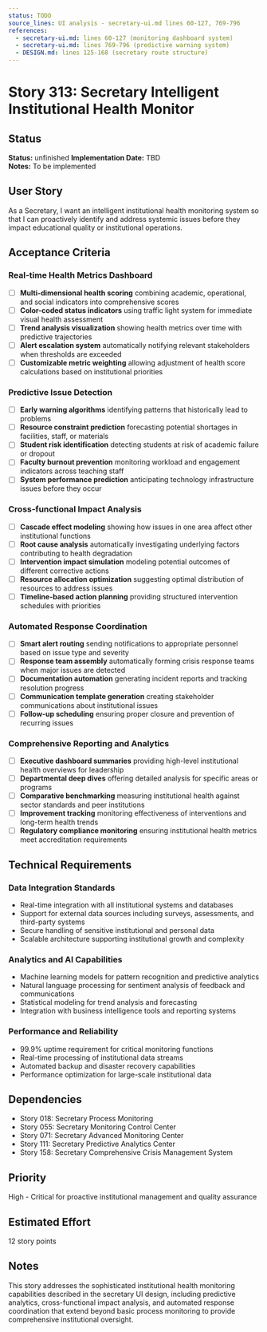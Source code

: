 ```yaml
---
status: TODO
source_lines: UI analysis - secretary-ui.md lines 60-127, 769-796
references:
  - secretary-ui.md: lines 60-127 (monitoring dashboard system)
  - secretary-ui.md: lines 769-796 (predictive warning system)
  - DESIGN.md: lines 125-168 (secretary route structure)
---
```

# Story 313: Secretary Intelligent Institutional Health Monitor

## Status
**Status:** unfinished
**Implementation Date:** TBD  
**Notes:** To be implemented

## User Story
As a Secretary, I want an intelligent institutional health monitoring system so that I can proactively identify and address systemic issues before they impact educational quality or institutional operations.

## Acceptance Criteria

### Real-time Health Metrics Dashboard
- [ ] **Multi-dimensional health scoring** combining academic, operational, and social indicators into comprehensive scores
- [ ] **Color-coded status indicators** using traffic light system for immediate visual health assessment
- [ ] **Trend analysis visualization** showing health metrics over time with predictive trajectories
- [ ] **Alert escalation system** automatically notifying relevant stakeholders when thresholds are exceeded
- [ ] **Customizable metric weighting** allowing adjustment of health score calculations based on institutional priorities

### Predictive Issue Detection
- [ ] **Early warning algorithms** identifying patterns that historically lead to problems
- [ ] **Resource constraint prediction** forecasting potential shortages in facilities, staff, or materials
- [ ] **Student risk identification** detecting students at risk of academic failure or dropout
- [ ] **Faculty burnout prevention** monitoring workload and engagement indicators across teaching staff
- [ ] **System performance prediction** anticipating technology infrastructure issues before they occur

### Cross-functional Impact Analysis
- [ ] **Cascade effect modeling** showing how issues in one area affect other institutional functions
- [ ] **Root cause analysis** automatically investigating underlying factors contributing to health degradation
- [ ] **Intervention impact simulation** modeling potential outcomes of different corrective actions
- [ ] **Resource allocation optimization** suggesting optimal distribution of resources to address issues
- [ ] **Timeline-based action planning** providing structured intervention schedules with priorities

### Automated Response Coordination
- [ ] **Smart alert routing** sending notifications to appropriate personnel based on issue type and severity
- [ ] **Response team assembly** automatically forming crisis response teams when major issues are detected
- [ ] **Documentation automation** generating incident reports and tracking resolution progress
- [ ] **Communication template generation** creating stakeholder communications about institutional issues
- [ ] **Follow-up scheduling** ensuring proper closure and prevention of recurring issues

### Comprehensive Reporting and Analytics
- [ ] **Executive dashboard summaries** providing high-level institutional health overviews for leadership
- [ ] **Departmental deep dives** offering detailed analysis for specific areas or programs
- [ ] **Comparative benchmarking** measuring institutional health against sector standards and peer institutions
- [ ] **Improvement tracking** monitoring effectiveness of interventions and long-term health trends
- [ ] **Regulatory compliance monitoring** ensuring institutional health metrics meet accreditation requirements

## Technical Requirements

### Data Integration Standards
- Real-time integration with all institutional systems and databases
- Support for external data sources including surveys, assessments, and third-party systems
- Secure handling of sensitive institutional and personal data
- Scalable architecture supporting institutional growth and complexity

### Analytics and AI Capabilities
- Machine learning models for pattern recognition and predictive analytics
- Natural language processing for sentiment analysis of feedback and communications
- Statistical modeling for trend analysis and forecasting
- Integration with business intelligence tools and reporting systems

### Performance and Reliability
- 99.9% uptime requirement for critical monitoring functions
- Real-time processing of institutional data streams
- Automated backup and disaster recovery capabilities
- Performance optimization for large-scale institutional data

## Dependencies
- Story 018: Secretary Process Monitoring
- Story 055: Secretary Monitoring Control Center
- Story 071: Secretary Advanced Monitoring Center
- Story 111: Secretary Predictive Analytics Center
- Story 158: Secretary Comprehensive Crisis Management System

## Priority
High - Critical for proactive institutional management and quality assurance

## Estimated Effort
12 story points

## Notes
This story addresses the sophisticated institutional health monitoring capabilities described in the secretary UI design, including predictive analytics, cross-functional impact analysis, and automated response coordination that extend beyond basic process monitoring to provide comprehensive institutional oversight.
